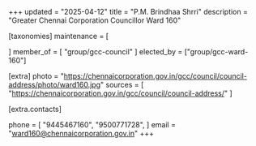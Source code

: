 +++
updated = "2025-04-12"
title = "P.M. Brindhaa Shrri"
description = "Greater Chennai Corporation Councillor Ward 160"

[taxonomies]
maintenance = [

]
member_of = [
    "group/gcc-council"
]
elected_by = ["group/gcc-ward-160"]

[extra]
photo = "https://chennaicorporation.gov.in/gcc/council/council-address/photo/ward160.jpg"
sources = [
    "https://chennaicorporation.gov.in/gcc/council/council-address/"
]

[extra.contacts]

phone = [
    "9445467160",
    "9500771728",
    ]
email = "ward160@chennaicorporation.gov.in"
+++